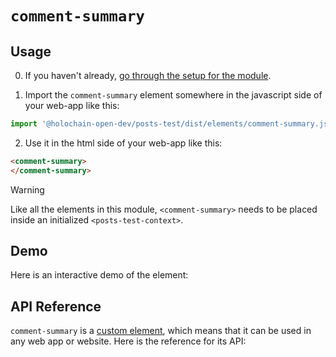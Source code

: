 # `comment-summary`

## Usage

0. If you haven't already, [go through the setup for the module](/setup).

1. Import the `comment-summary` element somewhere in the javascript side of your web-app like this:

```js
import '@holochain-open-dev/posts-test/dist/elements/comment-summary.js'
```

2. Use it in the html side of your web-app like this:

```html
<comment-summary>
</comment-summary>
```

> [!WARNING]
> Like all the elements in this module, `<comment-summary>` needs to be placed inside an initialized `<posts-test-context>`.

## Demo

Here is an interactive demo of the element:

<element-demo>
</element-demo>

<script setup>
import { onMounted } from "vue";
import { PostsTestZomeMock, sampleComment } from "@holochain-open-dev/posts-test/dist/mocks.js";
import { PostsTestStore, PostsTestClient } from "@holochain-open-dev/posts-test";
import { decodeHashFromBase64 } from '@holochain/client';
import { render, html } from "lit";

onMounted(async () => {
  // Elements need to be imported on the client side, not the SSR side
  // Reference: https://vitepress.dev/guide/ssr-compat#importing-in-mounted-hook
  await import('@api-viewer/docs/lib/api-docs.js');
  await import('@api-viewer/demo/lib/api-demo.js');
  await import('@holochain-open-dev/posts-test/dist/elements/posts-test-context.js');
  await import('@holochain-open-dev/posts-test/dist/elements/comment-summary.js');

  const mock = new PostsTestZomeMock();
  const client = new PostsTestClient(mock);

  const comment = await sampleComment(client);

  const record = await mock.create_comment(comment);

  const store = new PostsTestStore(client);
  
  render(html`
    <posts-test-context .store=${store}>
      <api-demo src="custom-elements.json" only="comment-summary" exclude-knobs="store">
        <comment-summary .commentHash=${record.signed_action.hashed.hash}></comment-summary>
      </api-demo>
    </posts-test-context>
  `, document.querySelector('element-demo'))
  })


</script>

## API Reference

`comment-summary` is a [custom element](https://web.dev/articles/custom-elements-v1), which means that it can be used in any web app or website. Here is the reference for its API:

<api-docs src="custom-elements.json" only="comment-summary">
</api-docs>
